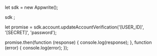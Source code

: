 let sdk = new Appwrite();

sdk
;

let promise = sdk.account.updateAccountVerification('[USER_ID]', '[SECRET]', 'password');

promise.then(function (response) {
    console.log(response);
}, function (error) {
    console.log(error);
});